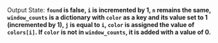 Output State: **`found` is false, `i` is incremented by 1, `n` remains the same, `window_counts` is a dictionary with `color` as a key and its value set to 1 (incremented by 1), `j` is equal to `i`, `color` is assigned the value of `colors[i]`. If `color` is not in `window_counts`, it is added with a value of 0.**